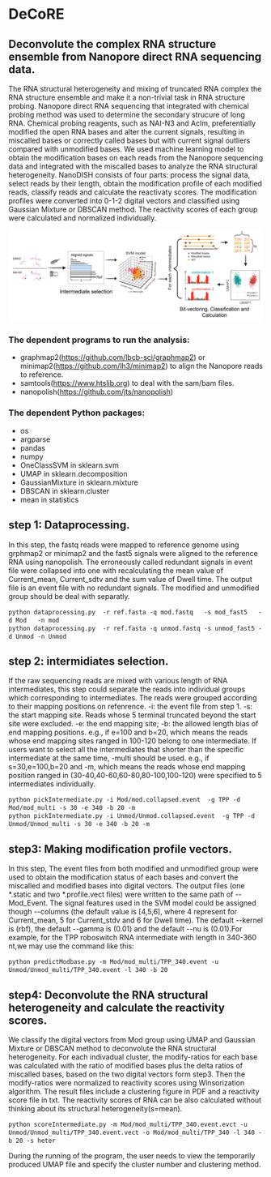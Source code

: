 # DeCoRE
## Deconvolute the complex RNA structure ensemble from Nanopore direct RNA sequencing data.
The RNA structural heterogeneity and mixing of truncated RNA complex the RNA structure ensemble and make it a non-trivial task in RNA structure probing. Nanopore direct RNA sequencing that integrated with chemical probing method was used to determine the secondary strucure of long RNA. Chemical probing reagents, such as NAI-N3 and Aclm, preferentially modified the open RNA bases and alter the current signals, resulting in miscalled bases or correctly called bases but with current signal outliers compared with unmodified bases. We used machine learning model to obtain the modification bases on each reads from the Nanopore sequencing data and integrated with the miscalled bases to analyze the RNA structural heterogeneity.
NanoDISH consists of four parts: process the signal data, select reads by their length, obtain the modification profile of each modified reads, classify reads and calculate the reactivaty scores. The modification profiles were converted into 0-1-2 digital vectors and classified using Gaussian Mixture or DBSCAN method. The reactivity scores of each group were calculated and normalized individually. 

![flow](docs/Figures/Flow2.png)

### The dependent programs to run the analysis:
- graphmap2(https://github.com/lbcb-sci/graphmap2) or minimap2(https://github.com/lh3/minimap2) to align the Nanopore reads to reference.
- samtools(https://www.htslib.org) to deal with the sam/bam files.
- nanopolish(https://github.com/jts/nanopolish)


### The dependent Python packages:
- os
- argparse
- pandas
- numpy
- OneClassSVM in sklearn.svm
- UMAP in sklearn.decomposition 
- GaussianMixture in sklearn.mixture
- DBSCAN in sklearn.cluster
- mean in statistics


step 1: Dataprocessing.
--------------------------------------------
In this step, the fastq reads were mapped to reference genome using grphmap2 or minimap2 and the fast5 signals were aligned to the reference RNA using nanopolish. The erroneously called redundant signals in event file were collapsed into one with recalculating the mean value of Current_mean, Current_sdtv and the sum value of Dwell time. The output file is an event file with no redundant signals. The modified and unmodified group should be deal with separatly. 

```
python dataprocessing.py  -r ref.fasta -q mod.fastq   -s mod_fast5   -d Mod   -n mod 
python dataprocessing.py  -r ref.fasta -q unmod.fastq -s unmod_fast5 -d Unmod -n Unmod

```

step 2: intermidiates selection. 
-------------------------------
If the raw sequencing reads are mixed with various length of RNA intermediates, this step could separate the reads into individual groups which corresponding to intermediates. The reads were grouped according to their mapping positions on refenrence. -i: the event file from step 1. -s: the start mapping site. Reads whose 5 terminal truncated beyond the start site were excluded. -e: the end mapping site; -b: the allowed length bias of end mapping positions. e.g., if e=100 and b=20, which means the reads whose end mapping sites ranged in 100-120 belong to one intermediate.  If users want to select all the intermediates that shorter than the specific intermediate at the same time, -multi should be used. e.g., if s=30,e=100,b=20 and -m, which means the reads whose end mapping position ranged in (30-40,40-60,60-80,80-100,100-120) were specified to 5 intermediates individually.

```
python pickIntermediate.py -i Mod/mod.collapsed.event  -g TPP -d Mod/mod_multi -s 30 -e 340 -b 20 -m
python pickIntermediate.py -i Unmod/Unmod.collapsed.event  -g TPP -d Unmod/Unmod_multi -s 30 -e 340 -b 20 -m
```

step3: Making modification profile vectors.
--------------------------------------------
In this step, The event files from both modified and unmodified group were used to obtain the modification status of each bases and convert the miscalled and modified bases into digital vectors. The output files (one *.static and two *.profile.vect files) were written to the same path of --Mod_Event. The signal features used in the SVM model could be assigned though --columns (the default value is [4,5,6], where 4 represent for Current_mean, 5 for Current_stdv and 6 for Dwell time). The default --kernel is (rbf), the default --gamma is (0.01) and the default --nu is (0.01).For example, for the TPP roboswitch RNA intermediate with length in 340-360 nt,we may use the command like this:

```
python predictModbase.py -m Mod/mod_multi/TPP_340.event -u Unmod/Unmod_multi/TPP_340.event -l 340 -b 20 
```

step4: Deconvolute the RNA structural heterogeneity and calculate the reactivity scores.
--------------------------------------------
We classify the digital vectors from Mod group using UMAP and Gaussian Mixture or DBSCAN method to deconvolute the RNA structural heterogeneity. For each indivadual cluster, the modify-ratios for each base was calculated with the ratio of modified bases plus the delta ratios of miscalled bases, based on the two digital vectors form step3. Then the modify-ratios were normalized to reactivity scores using Winsorization algorithm. The result files include a clustering figure in PDF and a reactivity score file in txt. The reactivity scores of RNA can be also calculated without thinking about its structural heterogeneity(s=mean). 
```
python scoreIntermediate.py -m Mod/mod_multi/TPP_340.event.evct -u Unmod/Unmod_multi/TPP_340.event.vect -o Mod/mod_multi/TPP_340 -l 340 -b 20 -s heter
```
During the running of the program, the user needs to view the temporarily produced UMAP file and specify the cluster number and clustering method.

